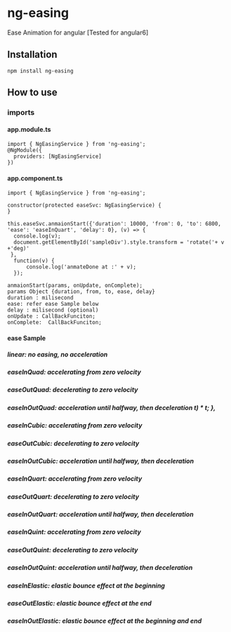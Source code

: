 # ng-easing
Ease Animation for angular [Tested for angular6]

## Installation
```
npm install ng-easing
```

## How to use

### imports

#### app.module.ts
```
import { NgEasingService } from 'ng-easing';
@NgModule({
  providers: [NgEasingService]
})
```
#### app.component.ts
```
import { NgEasingService } from 'ng-easing';

constructor(protected easeSvc: NgEasingService) {
}

this.easeSvc.anmaionStart({'duration': 10000, 'from': 0, 'to': 6800, 'ease': 'easeInQuart', 'delay': 0}, (v) => {
  console.log(v);
  document.getElementById('sampleDiv').style.transform = 'rotate('+ v +'deg)'
 },
  function(v) {
      console.log('anmateDone at :' + v);
  });
```

```
anmaionStart(params, onUpdate, onComplete);
params Object {duration, from, to, ease, delay}
duration : milisecond
ease: refer ease Sample below
delay : milisecond (optional)
onUpdate : CallBackFunciton;
onComplete:  CallBackFunciton;
```

#### ease Sample
##### linear: no easing, no acceleration
##### easeInQuad: accelerating from zero velocity
##### easeOutQuad: decelerating to zero velocity
##### easeInOutQuad: acceleration until halfway, then deceleration t) * t; },
##### easeInCubic: accelerating from zero velocity
##### easeOutCubic: decelerating to zero velocity
##### easeInOutCubic: acceleration until halfway, then deceleration
##### easeInQuart: accelerating from zero velocity
##### easeOutQuart: decelerating to zero velocity
##### easeInOutQuart: acceleration until halfway, then deceleration
##### easeInQuint: accelerating from zero velocity
##### easeOutQuint: decelerating to zero velocity
##### easeInOutQuint: acceleration until halfway, then deceleration
##### easeInElastic: elastic bounce effect at the beginning
##### easeOutElastic: elastic bounce effect at the end
##### easeInOutElastic: elastic bounce effect at the beginning and end
